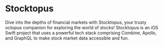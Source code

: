 # Stocktopus
Dive into the depths of financial markets with Stocktopus, your trusty octopus companion for exploring the world of stocks! Stocktopus is an iOS Swift project that uses a powerful tech stack comprising Combine, Apollo, and GraphQL to make stock market data accessible and fun.
